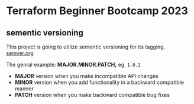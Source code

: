 # Terraform Beginner Bootcamp 2023

## sementic versioning

This project is going to utilize sementic versioning for its tagging.
[semver.org](https://semver.org/)

The genral example:
 **MAJOR.MINOR.PATCH,** eg. `1.0.1`

- **MAJOR** version when you make incompatible API changes
- **MINOR** version when you add functionality in a backward compatible manner
- **PATCH** version when you make backward compatible bug fixes


